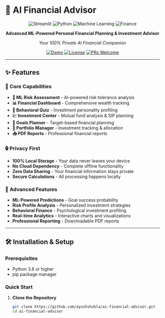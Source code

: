 # 🤖 AI Financial Advisor

<div align="center">

![Streamlit](https://img.shields.io/badge/Streamlit-FF4B4B?style=for-the-badge&logo=Streamlit&logoColor=white)
![Python](https://img.shields.io/badge/Python-3776AB?style=for-the-badge&logo=python&logoColor=white)
![Machine Learning](https://img.shields.io/badge/Machine%20Learning-FF6F00?style=for-the-badge&logo=tensorflow&logoColor=white)
![Finance](https://img.shields.io/badge/Finance-00C853?style=for-the-badge&logo=cashapp&logoColor=white)

**Advanced ML-Powered Personal Financial Planning & Investment Advisor**

*Your 100% Private AI Financial Companion*

[![Demo](https://img.shields.io/badge/🚀-Live_Demo-8A2BE2?style=for-the-badge)](https://your-app-link.streamlit.app)
[![License](https://img.shields.io/badge/License-MIT-blue.svg?style=for-the-badge)](LICENSE)
[![PRs Welcome](https://img.shields.io/badge/PRs-Welcome-brightgreen.svg?style=for-the-badge)](CONTRIBUTING.md)

</div>

---

## ✨ **Features**

### 🎯 **Core Capabilities**
- **🤖 ML Risk Assessment** - AI-powered risk tolerance analysis
- **📊 Financial Dashboard** - Comprehensive wealth tracking
- **🧠 Behavioral Quiz** - Investment personality profiling
- **💹 Investment Center** - Mutual fund analysis & SIP planning
- **🎯 Goals Planner** - Target-based financial planning
- **💼 Portfolio Manager** - Investment tracking & allocation
- **📥 PDF Reports** - Professional financial reports

### 🔒 **Privacy First**
- **100% Local Storage** - Your data never leaves your device
- **No Cloud Dependency** - Complete offline functionality
- **Zero Data Sharing** - Your financial information stays private
- **Secure Calculations** - All processing happens locally

### 🚀 **Advanced Features**
- **ML-Powered Predictions** - Goal success probability
- **Risk Profile Analysis** - Personalized investment strategies
- **Behavioral Finance** - Psychological investment profiling
- **Real-time Analytics** - Interactive charts and visualizations
- **Professional Reporting** - Downloadable PDF reports

---

## 🛠️ **Installation & Setup**

### **Prerequisites**
- Python 3.8 or higher
- pip package manager

### **Quick Start**

1. **Clone the Repository**
   ```bash
   git clone https://github.com/ayushshukla/ai-financial-advisor.git
   cd ai-financial-advisor

